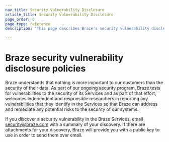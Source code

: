 ```yaml
---
nav_title: Security Vulnerability Disclosure
article_title: Security Vulnerability Disclosure
page_order: 0
page_type: reference
description: "This page describes Braze's security vulnerability disclosure policies."

---
```


<!--
Warning! Don't make any changes to this document without approval from the legal department.
-->

# Braze security vulnerability disclosure policies

Braze understands that nothing is more important to our customers than the security of their data. As part of our ongoing security program, Braze tests for vulnerabilities to the security of its Services and as part of that effort, welcomes independent and responsible researchers in reporting any vulnerabilities that they identify in the Services so that Braze can address and remediate any potential risks to the security of our systems.

If you discover a security vulnerability in the Braze Services, email security@braze.com with a summary of your discovery. If there are attachments for your discovery, Braze will provide you with a public key to use in order to send them over email.
